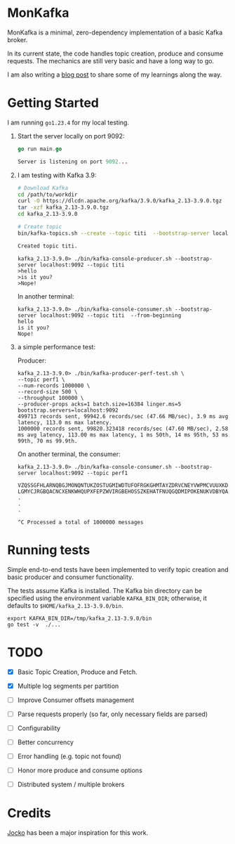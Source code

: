 # MonKafka 
MonKafka is a minimal, zero-dependency implementation of a basic Kafka broker.

In its current state, the code handles topic creation, produce and consume requests. The mechanics are still very basic and have a long way to go.

I am also writing a [blog post](https://cefboud.github.io/posts/monkafka) to share some of my learnings along the way.

# Getting Started
I am running `go1.23.4` for my local testing.

1. Start the server locally on port 9092:

    ```go
    go run main.go

    Server is listening on port 9092...
    ```
2. I am testing with Kafka 3.9:

    
    ```bash
    # Download Kafka
    cd /path/to/workdir
    curl -O https://dlcdn.apache.org/kafka/3.9.0/kafka_2.13-3.9.0.tgz 
    tar -xzf kafka_2.13-3.9.0.tgz
    cd kafka_2.13-3.9.0

    # Create topic
    bin/kafka-topics.sh --create --topic titi  --bootstrap-server localhost:9092    

    Created topic titi.
    ```

    ```
    kafka_2.13-3.9.0> ./bin/kafka-console-producer.sh --bootstrap-server localhost:9092 --topic titi
    >hello
    >is it you?
    >Nope!
    ```
    In another terminal:
    ```
    kafka_2.13-3.9.0> ./bin/kafka-console-consumer.sh --bootstrap-server localhost:9092 --topic titi  --from-beginning 
    hello
    is it you?
    Nope!
    ```

3. a simple performance test:

    Producer:

    ```
    kafka_2.13-3.9.0> ./bin/kafka-producer-perf-test.sh \
    --topic perf1 \
    --num-records 1000000 \
    --record-size 500 \
    --throughput 100000 \
    --producer-props acks=1 batch.size=16384 linger.ms=5 bootstrap.servers=localhost:9092
    499713 records sent, 99942.6 records/sec (47.66 MB/sec), 3.9 ms avg latency, 113.0 ms max latency.
    1000000 records sent, 99820.323418 records/sec (47.60 MB/sec), 2.58 ms avg latency, 113.00 ms max latency, 1 ms 50th, 14 ms 95th, 53 ms 99th, 70 ms 99.9th.
    ```
    On another terminal, the consumer:
    ```
    kafka_2.13-3.9.0> ./bin/kafka-console-consumer.sh --bootstrap-server localhost:9092 --topic perf1

    VZQSSGFHLARNQBGJMONQNTUKZOSTUGMIWDTUFOFRGKGHMTAYZDRVCNEYVWPMCVUUXKDOZDZEICLPMDBKWJYHISCPFKLSHDYMYIZHKAHUJUE
    LGMYCJRGBQACNCXENKWHQUPXFEPZWVIRGBEHOSSZKEHATFNUQGQDMIPOKENUKVDBYQAVRTCOEFTTYTFZMMBHCUHYQKLDFEBVCALNZVMBMFUTYFWHPAEIYVLYDJCQRHCOMOOVMYMDRVSASUNUSDQKPBZLUMOJQFVOHTKDJXALHHZEVZZGYWEDDTYDKONOQUNYYNQV
    .
    .
    .

    ^C Processed a total of 1000000 messages

    ```

# Running tests
Simple end-to-end tests have been implemented to verify topic creation and basic producer and consumer functionality.

The tests assume Kafka is installed. The Kafka bin directory can be specified using the environment variable `KAFKA_BIN_DIR`; otherwise, it defaults to `$HOME/kafka_2.13-3.9.0/bin`.

```
export KAFKA_BIN_DIR=/tmp/kafka_2.13-3.9.0/bin
go test -v  ./...
```

# TODO
- [X] Basic Topic Creation, Produce and Fetch.
- [X] Multiple log segments per partition
- [ ] Improve Consumer offsets management
- [ ] Parse requests properly (so far, only necessary fields are parsed)
- [ ] Configurability 
- [ ] Better concurrency
- [ ] Error handling (e.g. topic not found)
- [ ] Honor more produce and consume options
- [ ] Distributed system / multiple brokers


# Credits
[Jocko](https://github.com/travisjeffery/jocko) has been a major inspiration for this work.